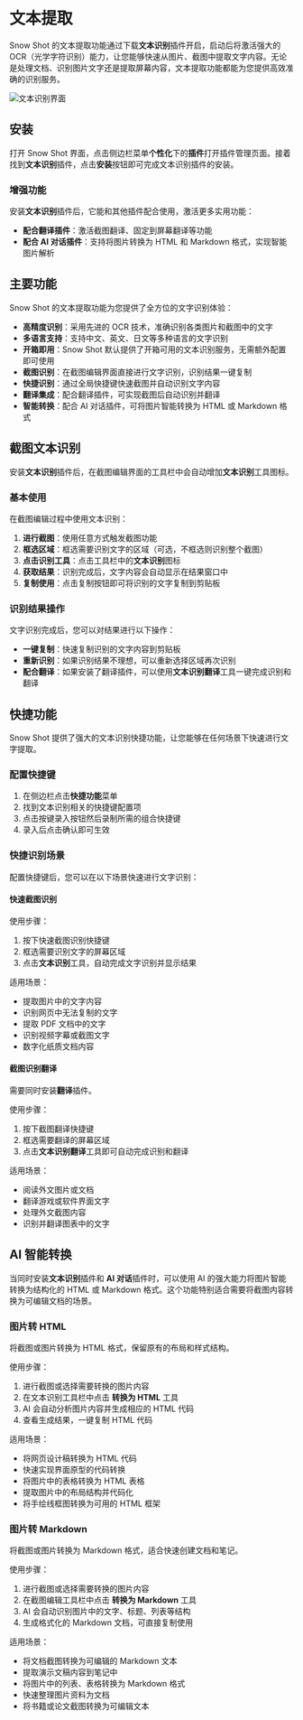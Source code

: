 # 文本提取

Snow Shot 的文本提取功能通过下载**文本识别**插件开启，启动后将激活强大的 OCR（光学字符识别）能力，让您能够快速从图片、截图中提取文字内容。无论是处理文档、识别图片文字还是提取屏幕内容，文本提取功能都能为您提供高效准确的识别服务。

![文本识别界面](/docs-imgs/guide/SnowShot_2025-10-28_03-06-15.webp)

## 安装

打开 Snow Shot 界面，点击侧边栏菜单**个性化**下的**插件**打开插件管理页面。接着找到**文本识别**插件，点击**安装**按钮即可完成文本识别插件的安装。

### 增强功能

安装**文本识别**插件后，它能和其他插件配合使用，激活更多实用功能：

- **配合翻译插件**：激活截图翻译、固定到屏幕翻译等功能
- **配合 AI 对话插件**：支持将图片转换为 HTML 和 Markdown 格式，实现智能图片解析

## 主要功能

Snow Shot 的文本提取功能为您提供了全方位的文字识别体验：

- **高精度识别**：采用先进的 OCR 技术，准确识别各类图片和截图中的文字
- **多语言支持**：支持中文、英文、日文等多种语言的文字识别
- **开箱即用**：Snow Shot 默认提供了开箱可用的文本识别服务，无需额外配置即可使用
- **截图识别**：在截图编辑界面直接进行文字识别，识别结果一键复制
- **快捷识别**：通过全局快捷键快速截图并自动识别文字内容
- **翻译集成**：配合翻译插件，可实现截图后自动识别并翻译
- **智能转换**：配合 AI 对话插件，可将图片智能转换为 HTML 或 Markdown 格式

## 截图文本识别

安装**文本识别**插件后，在截图编辑界面的工具栏中会自动增加**文本识别**工具图标。

### 基本使用

在截图编辑过程中使用文本识别：

1. **进行截图**：使用任意方式触发截图功能
2. **框选区域**：框选需要识别文字的区域（可选，不框选则识别整个截图）
3. **点击识别工具**：点击工具栏中的**文本识别**图标
4. **获取结果**：识别完成后，文字内容会自动显示在结果窗口中
5. **复制使用**：点击复制按钮即可将识别的文字复制到剪贴板

### 识别结果操作

文字识别完成后，您可以对结果进行以下操作：

- **一键复制**：快速复制识别的文字内容到剪贴板
- **重新识别**：如果识别结果不理想，可以重新选择区域再次识别
- **配合翻译**：如果安装了翻译插件，可以使用**文本识别翻译**工具一键完成识别和翻译

## 快捷功能

Snow Shot 提供了强大的文本识别快捷功能，让您能够在任何场景下快速进行文字提取。

### 配置快捷键

1. 在侧边栏点击**快捷功能**菜单
2. 找到文本识别相关的快捷键配置项
3. 点击按键录入按钮然后录制所需的组合快捷键
4. 录入后点击确认即可生效

### 快捷识别场景

配置快捷键后，您可以在以下场景快速进行文字识别：

#### 快速截图识别

使用步骤：
1. 按下快速截图识别快捷键
2. 框选需要识别文字的屏幕区域
3. 点击**文本识别**工具，自动完成文字识别并显示结果

适用场景：
- 提取图片中的文字内容
- 识别网页中无法复制的文字
- 提取 PDF 文档中的文字
- 识别视频字幕或截图文字
- 数字化纸质文档内容

#### 截图识别翻译

需要同时安装**翻译**插件。

使用步骤：
1. 按下截图翻译快捷键
2. 框选需要翻译的屏幕区域
3. 点击**文本识别翻译**工具即可自动完成识别和翻译

适用场景：
- 阅读外文图片或文档
- 翻译游戏或软件界面文字
- 处理外文截图内容
- 识别并翻译图表中的文字

## AI 智能转换

当同时安装**文本识别**插件和 **AI 对话**插件时，可以使用 AI 的强大能力将图片智能转换为结构化的 HTML 或 Markdown 格式。这个功能特别适合需要将截图内容转换为可编辑文档的场景。

### 图片转 HTML

将截图或图片转换为 HTML 格式，保留原有的布局和样式结构。

使用步骤：
1. 进行截图或选择需要转换的图片内容
2. 在文本识别工具栏中点击 **转换为 HTML** 工具
3. AI 会自动分析图片内容并生成相应的 HTML 代码
4. 查看生成结果，一键复制 HTML 代码

适用场景：
- 将网页设计稿转换为 HTML 代码
- 快速实现界面原型的代码转换
- 将图片中的表格转换为 HTML 表格
- 提取图片中的布局结构并代码化
- 将手绘线框图转换为可用的 HTML 框架

### 图片转 Markdown

将截图或图片转换为 Markdown 格式，适合快速创建文档和笔记。

使用步骤：
1. 进行截图或选择需要转换的图片内容
2. 在截图编辑工具栏中点击 **转换为 Markdown** 工具
3. AI 会自动识别图片中的文字、标题、列表等结构
4. 生成格式化的 Markdown 文档，可直接复制使用

适用场景：
- 将文档截图转换为可编辑的 Markdown 文本
- 提取演示文稿内容到笔记中
- 将图片中的列表、表格转换为 Markdown 格式
- 快速整理图片资料为文档
- 将书籍或论文截图转换为可编辑文本
